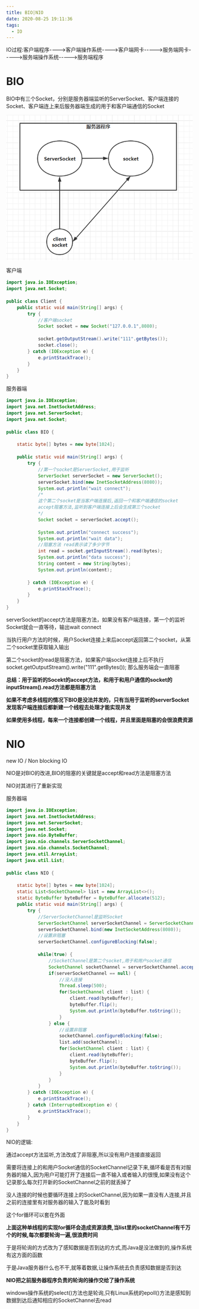```yaml
---
title: BIO|NIO
date: 2020-08-25 19:11:36
tags:
  - IO
---
```


IO过程:客户端程序---->客户端操作系统---->客户端网卡----->服务端网卡----->服务端操作系统----->服务端程序

# BIO

BIO中有三个Socket，分别是服务器端监听的ServerSocket、客户端连接的Socket、客户端连上来后服务器端生成的用于和客户端通信的Socket

![1](BIO-NIO/1.png)

客户端

```java
import java.io.IOException;
import java.net.Socket;

public class Client {
    public static void main(String[] args) {
        try {
            //客户端socket
            Socket socket = new Socket("127.0.0.1",8080);

            socket.getOutputStream().write("111".getBytes());
            socket.close();
        } catch (IOException e) {
            e.printStackTrace();
        }
    }
}
```

服务器端

```java
import java.io.IOException;
import java.net.InetSocketAddress;
import java.net.ServerSocket;
import java.net.Socket;

public class BIO {

    static byte[] bytes = new byte[1024];

    public static void main(String[] args) {
        try {
            //第一个socket是ServerSocket,用于监听
            ServerSocket serverSocket = new ServerSocket();
            serverSocket.bind(new InetSocketAddress(8080));
            System.out.println("wait connect");
            /*
            这个第二个socket是当客户端连接后,返回一个和客户端通信的socket
            accept阻塞方法,监听到客户端连接上后会生成第三个socket
            */
            Socket socket = serverSocket.accept();
            
            System.out.println("connect success");
            System.out.println("wait data");
            //阻塞方法 read表示读了多少字节
            int read = socket.getInputStream().read(bytes);
            System.out.println("data success");
            String content = new String(bytes);
            System.out.println(content);

        } catch (IOException e) {
            e.printStackTrace();
        }
    }
}
```

serverSocket的accept方法是阻塞方法，如果没有客户端连接，第一个的监听Socket就会一直等待，输出wait connect

当执行用户方法的时候，用户Socket连接上来后accept返回第二个socket，从第二个socket里获取输入输出

第二个socket的read是阻塞方法，如果客户端socket连接上后不执行 socket.getOutputStream().write("111".getBytes()); 那么服务端会一直阻塞

**总结：用于监听的Socekt的accept方法，和用于和用户通信的socket的inputStream().read方法都是阻塞方法**

**如果不考虑多线程的情况下BIO是没法并发的，只有当用于监听的serverSocket发现客户端连接后都新建一个线程去处理才能实现并发**

**如果使用多线程，每来一个连接都创建一个线程，并且里面是阻塞的会很浪费资源**

# NIO

new IO / Non blocking IO

NIO是对BIO的改进,BIO的阻塞的关键就是accept和read方法是阻塞方法

NIO对其进行了重新实现



服务器端

```java
import java.io.IOException;
import java.net.InetSocketAddress;
import java.net.ServerSocket;
import java.net.Socket;
import java.nio.ByteBuffer;
import java.nio.channels.ServerSocketChannel;
import java.nio.channels.SocketChannel;
import java.util.ArrayList;
import java.util.List;

public class NIO {

    static byte[] bytes = new byte[1024];
    static List<SocketChannel> list = new ArrayList<>();
    static ByteBuffer byteBuffer = ByteBuffer.allocate(512);
    public static void main(String[] args) {
        try {
            //ServerSocketChannel是监听Socket
            ServerSocketChannel serverSocketChannel = ServerSocketChannel.open();
            serverSocketChannel.bind(new InetSocketAddress(8080));
            //设置非阻塞
            serverSocketChannel.configureBlocking(false);

            while(true) {
                //SocketChannel是第二个socket,用于和用户socket通信
                SocketChannel socketChannel = serverSocketChannel.accept();
                if(serverSocketChannel == null) {
                    //没人连接
                    Thread.sleep(500);
                    for(SocketChannel client : list) {
                        client.read(byteBuffer);
                        byteBuffer.flip();
                        System.out.println(byteBuffer.toString());
                    }
                } else {
                    //设置非阻塞
                    socketChannel.configureBlocking(false);
                    list.add(socketChannel);
                    for(SocketChannel client : list) {
                        client.read(byteBuffer);
                        byteBuffer.flip();
                        System.out.println(byteBuffer.toString());
                    }
                }
            }
        } catch (IOException e) {
            e.printStackTrace();
        } catch (InterruptedException e) {
            e.printStackTrace();
        }
    }
}
```

NIO的逻辑:

通过accept方法监听,方法改成了非阻塞,所以没有用户连接直接返回

需要将连接上的和用户Socket通信的SocketChannel记录下来,循环看是否有对服务器的输入,因为用户可能打开了连接后一直不输入或者输入的很慢,如果没有这个记录那么每次打开新的SocketChannel之前的就丢掉了

没人连接的时候也要循环连接上的SocketChannel,因为如果一直没有人连接,并且之前的连接里有对服务器的输入了能及时看到

这个for循环可以套在外面

**上面这种单线程的实现for循环会造成资源浪费,当list里的socketChannel有千万个的时候,每次都要轮询一遍,很浪费时间**

于是将轮询的方式改为了感知数据是否到达的方式,而Java是没法做到的,操作系统有这方面的函数

于是Java服务器什么也不干,就等着数据,让操作系统去负责感知数据是否到达

**NIO把之前服务器程序负责的轮询的操作交给了操作系统**

windows操作系统的select()方法也是轮询,只有Linux系统的epoll()方法是感知到数据到达后通知相应的SocketChannel去read

